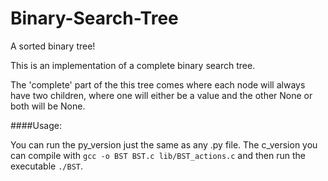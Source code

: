 Binary-Search-Tree
==================

A sorted binary tree!

This is an implementation of a complete binary search tree. 

The 'complete' part of the this tree comes where each node will always have two
children, where one will either be a value and the other None or both will be 
None.

####Usage:

You can run the py_version just the same as any .py file.  The c_version you 
can compile with `gcc -o BST BST.c lib/BST_actions.c` and then run the 
executable `./BST`.
